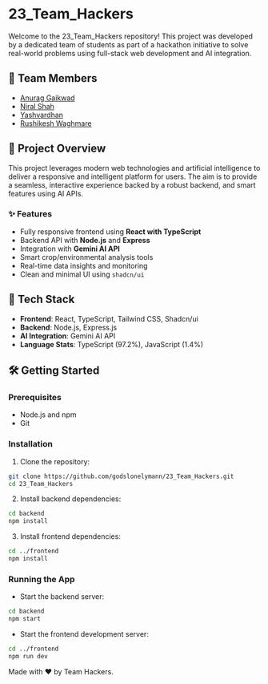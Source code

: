 # 23_Team_Hackers

Welcome to the 23_Team_Hackers repository! This project was developed by a dedicated team of students as part of a hackathon initiative to solve real-world problems using full-stack web development and AI integration.

## 🧠 Team Members

- [Anurag Gaikwad](https://github.com/godslonelymann)
- [Niral Shah](https://github.com/niral04)
- [Yashvardhan](https://github.com/Yashvardhan0502)
- [Rushikesh Waghmare](https://github.com/RushiWaghmare)

## 🚀 Project Overview

This project leverages modern web technologies and artificial intelligence to deliver a responsive and intelligent platform for users. The aim is to provide a seamless, interactive experience backed by a robust backend, and smart features using AI APIs.

### ✨ Features

- Fully responsive frontend using **React with TypeScript**
- Backend API with **Node.js** and **Express**
- Integration with **Gemini AI API**
- Smart crop/environmental analysis tools
- Real-time data insights and monitoring
- Clean and minimal UI using `shadcn/ui`

## 🧰 Tech Stack

- **Frontend**: React, TypeScript, Tailwind CSS, Shadcn/ui
- **Backend**: Node.js, Express.js
- **AI Integration**: Gemini AI API
- **Language Stats**: TypeScript (97.2%), JavaScript (1.4%)

## 🛠️ Getting Started

### Prerequisites

- Node.js and npm
- Git

### Installation

1. Clone the repository:
```bash
git clone https://github.com/godslonelymann/23_Team_Hackers.git
cd 23_Team_Hackers
```

2. Install backend dependencies:
```bash
cd backend
npm install
```

3. Install frontend dependencies:
```bash
cd ../frontend
npm install
```

### Running the App

- Start the backend server:
```bash
cd backend
npm start
```

- Start the frontend development server:
```bash
cd ../frontend
npm run dev
```


Made with ❤️ by Team Hackers.
